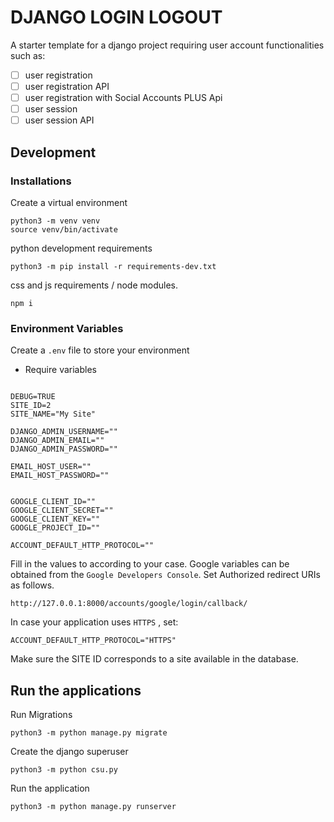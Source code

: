 # DJANGO LOGIN LOGOUT

A starter template for a django project requiring user account functionalities such as:

- [ ] user registration
- [ ] user registration API
- [ ] user registration with Social Accounts PLUS Api
- [ ] user session
- [ ] user session API

## Development

### Installations

Create a virtual environment

```
python3 -m venv venv
source venv/bin/activate
```

python development requirements

```shell
python3 -m pip install -r requirements-dev.txt
```

css and js requirements / node modules.

```shell
npm i
```

### Environment Variables

Create a `.env` file to store your environment

- Require variables

~~~~~~~~~~

DEBUG=TRUE
SITE_ID=2
SITE_NAME="My Site"

DJANGO_ADMIN_USERNAME=""
DJANGO_ADMIN_EMAIL="" 
DJANGO_ADMIN_PASSWORD="" 

EMAIL_HOST_USER=""
EMAIL_HOST_PASSWORD=""


GOOGLE_CLIENT_ID=""
GOOGLE_CLIENT_SECRET=""
GOOGLE_CLIENT_KEY=""
GOOGLE_PROJECT_ID=""

ACCOUNT_DEFAULT_HTTP_PROTOCOL=""

~~~~~~~~~~

Fill in the values to according to your case. Google variables can be obtained from the `Google Developers Console`. Set Authorized redirect URIs as follows.
```
http://127.0.0.1:8000/accounts/google/login/callback/
```

In case your application uses `HTTPS` , set:
```
ACCOUNT_DEFAULT_HTTP_PROTOCOL="HTTPS"
```
Make sure the SITE ID corresponds to a site available in the database.


## Run the applications

Run Migrations

```shell
python3 -m python manage.py migrate
```

Create the django superuser

```shell
python3 -m python csu.py
```

Run the application

```shell
python3 -m python manage.py runserver
```
